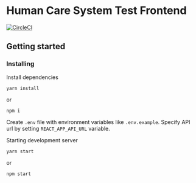 # Human Care System Test Frontend

[![CircleCI](https://circleci.com/gh/deniskublitskiy/hcs-challenge-frontend-react/tree/develop.svg?style=svg)](https://circleci.com/gh/deniskublitskiy/hcs-challenge-frontend-react/tree/develop)

## Getting started

### Installing

Install dependencies

```
yarn install
``` 
or
```
npm i
```

Create `.env` file with environment variables like `.env.example`.
Specify API url by setting `REACT_APP_API_URL` variable.

Starting development server

```
yarn start
``` 
or
```
npm start
```